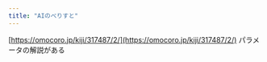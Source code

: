 ```yaml
---
title: "AIのべりすと"
---
```


[https://omocoro.jp/kiji/317487/2/](https://omocoro.jp/kiji/317487/2/)
パラメータの解説がある

